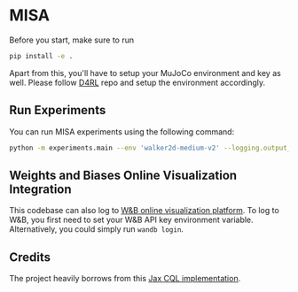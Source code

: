 # MISA

Before you start, make sure to run
```bash
pip install -e .
```

Apart from this, you'll have to setup your MuJoCo environment and key as well. Please follow [D4RL](https://github.com/Farama-Foundation/D4RL) repo and setup the environment accordingly.

## Run Experiments

You can run MISA experiments using the following command:
```bash
python -m experiments.main --env 'walker2d-medium-v2' --logging.output_dir './experiment_output'
```

## Weights and Biases Online Visualization Integration
This codebase can also log to [W&B online visualization platform](https://wandb.ai/site). To log to W&B, you first need to set your W&B API key environment variable.
Alternatively, you could simply run `wandb login`.

## Credits
The project heavily borrows from this [Jax CQL implementation](https://github.com/young-geng/JaxCQL).
